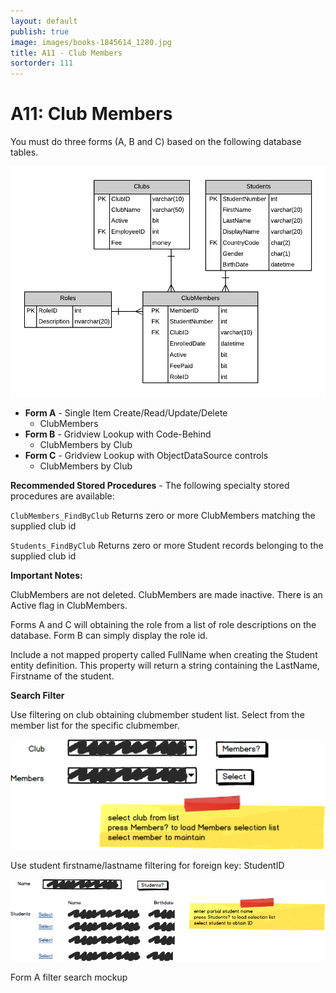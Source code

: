 ```yaml
---
layout: default
publish: true
image: images/books-1845614_1280.jpg
title: A11 - Club Members
sortorder: 111
---
```

# A11: Club Members

You must do three forms (A, B and C) based on the following database tables.

![](A11.png)

- **Form A** - Single Item Create/Read/Update/Delete
  - ClubMembers
- **Form B** - Gridview Lookup with Code-Behind
  - ClubMembers by Club
- **Form C** - Gridview Lookup with ObjectDataSource controls
  - ClubMembers by Club

**Recommended Stored Procedures** - The following specialty stored procedures are available:

`ClubMembers_FindByClub` Returns zero or more ClubMembers matching the supplied club id

`Students_FindByClub` Returns zero or more Student records belonging to the supplied club id

**Important Notes:** 

ClubMembers are not deleted. ClubMembers are made inactive. There is an Active flag in ClubMembers.

Forms A and C will obtaining the role from a list of role descriptions on the database. Form B can simply display the role id.

Include a not mapped property called FullName when creating the Student entity definition. This property will return a string containing the LastName, Firstname of the student.

**Search Filter**

Use filtering on club obtaining clubmember student list. Select from the member list for the specific clubmember.

![](A11MockupA.png)

Use student firstname/lastname filtering for foreign key: StudentID

![](A11MockupB.png)

Form A filter search mockup